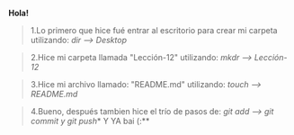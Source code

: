 **Hola!**
> 1.Lo primero que hice fué entrar al escritorio para crear mi carpeta utilizando:
           *dir --> Desktop*

>2.Hice mi carpeta llamada "Lección-12" utilizando:
           *mkdr --> Lección-12*

>3.Hice mi archivo llamado: "README.md" utilizando:
          *touch --> README.md*

>4.Bueno, después tambien hice el trío de pasos de:
        *git add --> git commit y git push**  Y YA bai (:**
